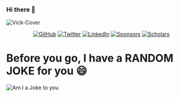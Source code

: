 ### Hi there 👋

![Vick-Cover](https://github.com/VictorOmondi1997/VictorOmondiCDS/blob/master/vick-cover.gif?raw=true)

<p align="center">
	<a href="https://github.com/VictorOmondiCDS"><img src="https://img.shields.io/github/followers/VictorOmondiCDS.svg?label=GitHub&style=social" alt="GitHub"></a>
	<a href="https://twitter.com/VictorOmondiCDS"><img src="https://img.shields.io/twitter/follow/VictorOmondiCDS?label=Twitter&style=social" alt="Twitter"></a>
	<a href="https://www.linkedin.com/in/VictorOmondiCDS"><img src="https://img.shields.io/badge/LinkedIn-55k-_.svg?style=social&logo=linkedin" alt="LinkedIn"></a>
	<a href="https://github.com/sponsors/VictorOmondiCDS"><img src="https://img.shields.io/badge/Sponsors-5-_.svg?style=social&logo=github&logoColor=EA4AAA" alt="Sponsors"></a>
	<a href="https://scholar.google.com/citations?user=lZAdX3cAAAAJ=en"><img src="https://img.shields.io/badge/Citations-1.4k-_.svg?style=social&logo=google-scholar" alt="Scholars"></a>
</p>


# Before you go, I have a **RANDOM JOKE** for you :smile:
![Am I a Joke to you](https://readme-jokes.vercel.app/api)
